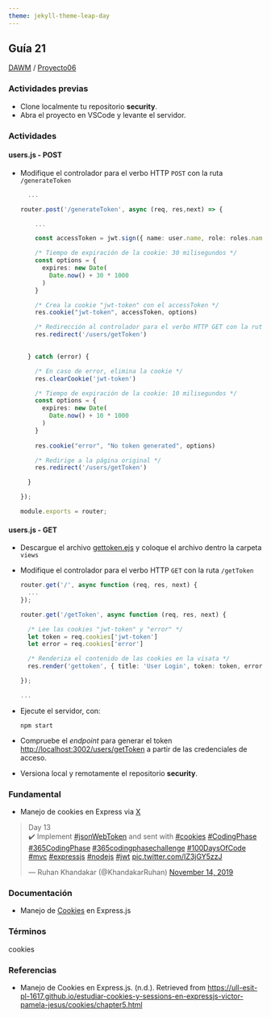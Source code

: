 ```yaml
---
theme: jekyll-theme-leap-day
---
```


## Guía 21

[DAWM](/DAWM/) / [Proyecto06](/DAWM/proyectos/2023/proyecto06)

### Actividades previas

* Clone localmente tu repositorio **security**.
* Abra el proyecto en VSCode y levante el servidor.

### Actividades

#### users.js - POST

* Modifique el controlador para el verbo HTTP `POST` con la ruta `/generateToken`

  ```typescript
    ...

  router.post('/generateToken', async (req, res,next) => {

      ...

      const accessToken = jwt.sign({ name: user.name, role: roles.name }, process.env.TOKEN_SECRET);

      /* Tiempo de expiración de la cookie: 30 milisegundos */
      const options = {
        expires: new Date(
          Date.now() + 30 * 1000
        )
      }

      /* Crea la cookie "jwt-token" con el accessToken */
      res.cookie("jwt-token", accessToken, options)

      /* Redirección al controlador para el verbo HTTP GET con la ruta /getToken */
      res.redirect('/users/getToken')
    

    } catch (error) {

      /* En caso de error, elimina la cookie */
      res.clearCookie('jwt-token')

      /* Tiempo de expiración de la cookie: 10 milisegundos */
      const options = {
        expires: new Date(
          Date.now() + 10 * 1000
        )
      }
      
      res.cookie("error", "No token generated", options)

      /* Redirige a la página original */
      res.redirect('/users/getToken')

    }

  });

  module.exports = router;
  ```

#### users.js - GET

* Descargue el archivo [gettoken.ejs](recursos/gettoken.ejs) y coloque el archivo dentro la carpeta `views`

* Modifique el controlador para el verbo HTTP `GET` con la ruta `/getToken` 

  ```typescript
  router.get('/', async function (req, res, next) {
    ...
  });

  router.get('/getToken', async function (req, res, next) {
  
    /* Lee las cookies "jwt-token" y "error" */
    let token = req.cookies['jwt-token']
    let error = req.cookies['error']

    /* Renderiza el contenido de las cookies en la visata */
    res.render('gettoken', { title: 'User Login', token: token, error: error });

  });

  ...
  ```

* Ejecute el servidor, con:

  ```
  npm start
  ```

* Compruebe el _endpoint_ para generar el token [http://localhost:3002/users/getToken](http://localhost:3002/users/getToken) a partir de las credenciales de acceso.

* Versiona local y remotamente el repositorio **security**.

### Fundamental

* Manejo de cookies en Express via [X](https://twitter.com/KhandakarRuhan/status/1195013895460540416) 

<blockquote class="twitter-tweet" data-media-max-width="560"><p lang="en" dir="ltr">Day 13<br>✔️ Implement <a href="https://twitter.com/hashtag/jsonWebToken?src=hash&amp;ref_src=twsrc%5Etfw">#jsonWebToken</a> and sent with <a href="https://twitter.com/hashtag/cookies?src=hash&amp;ref_src=twsrc%5Etfw">#cookies</a> <a href="https://twitter.com/hashtag/CodingPhase?src=hash&amp;ref_src=twsrc%5Etfw">#CodingPhase</a> <a href="https://twitter.com/hashtag/365CodingPhase?src=hash&amp;ref_src=twsrc%5Etfw">#365CodingPhase</a> <a href="https://twitter.com/hashtag/365codingphasechallenge?src=hash&amp;ref_src=twsrc%5Etfw">#365codingphasechallenge</a> <a href="https://twitter.com/hashtag/100DaysOfCode?src=hash&amp;ref_src=twsrc%5Etfw">#100DaysOfCode</a> <a href="https://twitter.com/hashtag/mvc?src=hash&amp;ref_src=twsrc%5Etfw">#mvc</a> <a href="https://twitter.com/hashtag/expressjs?src=hash&amp;ref_src=twsrc%5Etfw">#expressjs</a> <a href="https://twitter.com/hashtag/nodejs?src=hash&amp;ref_src=twsrc%5Etfw">#nodejs</a> <a href="https://twitter.com/hashtag/jwt?src=hash&amp;ref_src=twsrc%5Etfw">#jwt</a> <a href="https://t.co/IZ3jGY5zzJ">pic.twitter.com/IZ3jGY5zzJ</a></p>&mdash; Ruhan Khandakar (@KhandakarRuhan) <a href="https://twitter.com/KhandakarRuhan/status/1195013895460540416?ref_src=twsrc%5Etfw">November 14, 2019</a></blockquote> <script async src="https://platform.twitter.com/widgets.js" charset="utf-8"></script>

### Documentación

* Manejo de [Cookies](https://ull-esit-pl-1617.github.io/estudiar-cookies-y-sessions-en-expressjs-victor-pamela-jesus/cookies/chapter5.html) en Express.js

### Términos

cookies

### Referencias

* Manejo de Cookies en Express.js. (n.d.). Retrieved from https://ull-esit-pl-1617.github.io/estudiar-cookies-y-sessions-en-expressjs-victor-pamela-jesus/cookies/chapter5.html